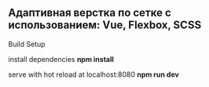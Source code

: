 ## Адаптивная верстка по сетке с использованием: Vue, Flexbox, SCSS


Build Setup

install dependencies
**npm install**

serve with hot reload at localhost:8080
**npm run dev**
